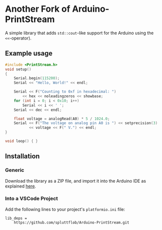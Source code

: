 # Another Fork of Arduino-PrintStream

A simple library that adds `std::cout`-like support for the Arduino using the 
`<<`-operator).

## Example usage

```cpp
#include <PrintStream.h>
void setup() 
{
    Serial.begin(115200);
    Serial << "Hello, World!" << endl;

    Serial << F("Counting to 0xf in hexadecimal: ")
        << hex << noleadingzeros << showbase;
    for (int i = 0; i < 0x10; i++)
        Serial << i << ' ';
    Serial << dec << endl;

    float voltage = analogRead(A0) * 5 / 1024.0;
    Serial << F("The voltage on analog pin A0 is ") << setprecision(3) 
           << voltage << F(" V.") << endl;
}

void loop() { }
```

## Installation
### Generic
Download the library as a ZIP file, and import it into the Arduino IDE as 
explained [here](https://www.arduino.cc/en/guide/libraries#toc4).

### Into a VSCode Project
Add the following lines to your project's `platformio.ini` file:

    lib_deps =
        https://github.com/spluttflob/Arduino-PrintStream.git

